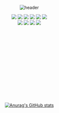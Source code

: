 <div align= "center">

![header](https://capsule-render.vercel.app/api?type=rounded&color=gradient&height=170&section=header&text=jinseob's%20Github%20&fontSize=50&animation=twinkling&&desc=Welcome!&descAlign=67&descAlignY=70)


<div>
	<img src="https://img.shields.io/badge/HTML5-E34F26?style=flat&logo=HTML5&logoColor=white" />
	<img src="https://img.shields.io/badge/CSS3-1572B6?style=flat&logo=CSS3&logoColor=white" />
  	<img src="https://img.shields.io/badge/JavaScript-F7DF1E?style=flat&logo=Javascript&logoColor=white" />
  	<img src="https://img.shields.io/badge/ReactJS-61DAFB?style=flat&logo=React&logoColor=white" />
   	<img src="https://img.shields.io/badge/NextJS-0A0A2A?style=flat&logo=Next.js&logoColor=white" />
	<img src="https://img.shields.io/badge/gatsby-663399?style=flat&logo=gatsby&logoColor=white" />

</div>
<div>
	<img src="https://img.shields.io/badge/styled_components-DB7093?style=flat&logo=styledcomponents&logoColor=white" />
	<img src="https://img.shields.io/badge/react query-FF4154?style=flat&logo=reactquery&logoColor=white" />
	<img src="https://img.shields.io/badge/react router-CA4245?style=flat&logo=reactrouter&logoColor=white" />
 	<img src="https://img.shields.io/badge/macOS-000000?style=flat&logo=Apple&logoColor=white" />

</div>

<br>
<br>
<br>
<br>
<br>
<br>
<br>
<br>
<br>
<br>
<br>
<br>
<br>
<br>


[![Anurag's GitHub stats](https://github-readme-stats.vercel.app/api?username=seovee&hide_title=true)](https://github.com/anuraghazra/github-readme-stats)




</div>
